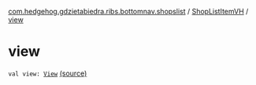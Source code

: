 [com.hedgehog.gdzietabiedra.ribs.bottomnav.shopslist](../index.md) / [ShopListItemVH](index.md) / [view](./view.md)

# view

`val view: `[`View`](https://developer.android.com/reference/android/view/View.html) [(source)](https://github.com/asvid/GdzieTaBiedra/tree/master/app/src/main/java/com/hedgehog/gdzietabiedra/ribs/bottomnav/shopslist/ShopListAdapter.kt#L61)